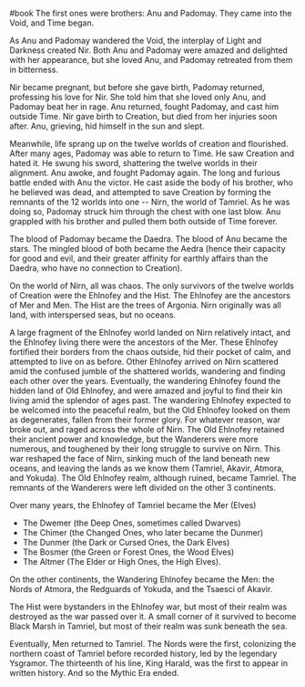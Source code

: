 #book 
The first ones were brothers: Anu and Padomay. They came into the Void, and Time began.

As Anu and Padomay wandered the Void, the interplay of Light and Darkness created Nir. Both Anu and Padomay were amazed and delighted with her appearance, but she loved Anu, and Padomay retreated from them in bitterness.

Nir became pregnant, but before she gave birth, Padomay returned, professing his love for Nir. She told him that she loved only Anu, and Padomay beat her in rage. Anu returned, fought Padomay, and cast him outside Time. Nir gave birth to Creation, but died from her injuries soon after. Anu, grieving, hid himself in the sun and slept.

Meanwhile, life sprang up on the twelve worlds of creation and flourished. After many ages, Padomay was able to return to Time. He saw Creation and hated it. He swung his sword, shattering the twelve worlds in their alignment. Anu awoke, and fought Padomay again. The long and furious battle ended with Anu the victor. He cast aside the body of his brother, who he believed was dead, and attempted to save Creation by forming the remnants of the 12 worlds into one -- Nirn, the world of Tamriel. As he was doing so, Padomay struck him through the chest with one last blow. Anu grappled with his brother and pulled them both outside of Time forever.

The blood of Padomay became the Daedra. The blood of Anu became the stars. The mingled blood of both became the Aedra (hence their capacity for good and evil, and their greater affinity for earthly affairs than the Daedra, who have no connection to Creation).

On the world of Nirn, all was chaos. The only survivors of the twelve worlds of Creation were the Ehlnofey and the Hist. The Ehlnofey are the ancestors of Mer and Men. The Hist are the trees of Argonia. Nirn originally was all land, with interspersed seas, but no oceans.

A large fragment of the Ehlnofey world landed on Nirn relatively intact, and the Ehlnofey living there were the ancestors of the Mer. These Ehlnofey fortified their borders from the chaos outside, hid their pocket of calm, and attempted to live on as before. Other Ehlnofey arrived on Nirn scattered amid the confused jumble of the shattered worlds, wandering and finding each other over the years. Eventually, the wandering Ehlnofey found the hidden land of Old Ehlnofey, and were amazed and joyful to find their kin living amid the splendor of ages past. The wandering Ehlnofey expected to be welcomed into the peaceful realm, but the Old Ehlnofey looked on them as degenerates, fallen from their former glory. For whatever reason, war broke out, and raged across the whole of Nirn. The Old Ehlnofey retained their ancient power and knowledge, but the Wanderers were more numerous, and toughened by their long struggle to survive on Nirn. This war reshaped the face of Nirn, sinking much of the land beneath new oceans, and leaving the lands as we know them (Tamriel, Akavir, Atmora, and Yokuda). The Old Ehlnofey realm, although ruined, became Tamriel. The remnants of the Wanderers were left divided on the other 3 continents.

Over many years, the Ehlnofey of Tamriel became the Mer (Elves)
 - The Dwemer (the Deep Ones, sometimes called Dwarves)
 - The Chimer (the Changed Ones, who later became the Dunmer)
 - The Dunmer (the Dark or Cursed Ones, the Dark Elves)
 - The Bosmer (the Green or Forest Ones, the Wood Elves)
 - The Altmer (The Elder or High Ones, the High Elves).

On the other continents, the Wandering Ehlnofey became the Men: the Nords of Atmora, the Redguards of Yokuda, and the Tsaesci of Akavir.

The Hist were bystanders in the Ehlnofey war, but most of their realm was destroyed as the war passed over it. A small corner of it survived to become Black Marsh in Tamriel, but most of their realm was sunk beneath the sea.

Eventually, Men returned to Tamriel. The Nords were the first, colonizing the northern coast of Tamriel before recorded history, led by the legendary Ysgramor. The thirteenth of his line, King Harald, was the first to appear in written history. And so the Mythic Era ended.
